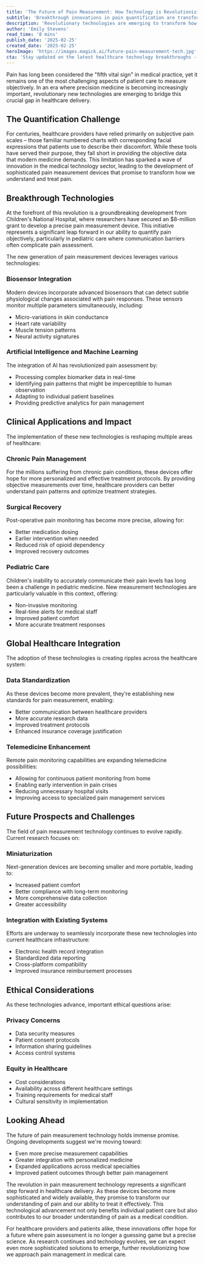 ```yaml
---
title: 'The Future of Pain Measurement: How Technology is Revolutionizing Patient Care'
subtitle: 'Breakthrough innovations in pain quantification are transforming the healthcare landscape, promising more accurate diagnosis and treatment'
description: 'Revolutionary technologies are emerging to transform how we measure and understand pain in medical practice. From advanced biosensors to AI-powered analysis, new devices are providing objective data that promises to enhance patient care and treatment outcomes. This breakthrough particularly benefits chronic pain management, surgical recovery, and pediatric care.'
author: 'Emily Stevens'
read_time: '8 mins'
publish_date: '2025-02-25'
created_date: '2025-02-25'
heroImage: 'https://images.magick.ai/future-pain-measurement-tech.jpg'
cta: 'Stay updated on the latest healthcare technology breakthroughs - follow us on LinkedIn for exclusive insights and industry developments in medical innovation.'
---
```


Pain has long been considered the "fifth vital sign" in medical practice, yet it remains one of the most challenging aspects of patient care to measure objectively. In an era where precision medicine is becoming increasingly important, revolutionary new technologies are emerging to bridge this crucial gap in healthcare delivery.

## The Quantification Challenge

For centuries, healthcare providers have relied primarily on subjective pain scales – those familiar numbered charts with corresponding facial expressions that patients use to describe their discomfort. While these tools have served their purpose, they fall short in providing the objective data that modern medicine demands. This limitation has sparked a wave of innovation in the medical technology sector, leading to the development of sophisticated pain measurement devices that promise to transform how we understand and treat pain.

## Breakthrough Technologies

At the forefront of this revolution is a groundbreaking development from Children's National Hospital, where researchers have secured an $8-million grant to develop a precise pain measurement device. This initiative represents a significant leap forward in our ability to quantify pain objectively, particularly in pediatric care where communication barriers often complicate pain assessment.

The new generation of pain measurement devices leverages various technologies:

### Biosensor Integration

Modern devices incorporate advanced biosensors that can detect subtle physiological changes associated with pain responses. These sensors monitor multiple parameters simultaneously, including:
- Micro-variations in skin conductance
- Heart rate variability
- Muscle tension patterns
- Neural activity signatures

### Artificial Intelligence and Machine Learning

The integration of AI has revolutionized pain assessment by:
- Processing complex biomarker data in real-time
- Identifying pain patterns that might be imperceptible to human observation
- Adapting to individual patient baselines
- Providing predictive analytics for pain management

## Clinical Applications and Impact

The implementation of these new technologies is reshaping multiple areas of healthcare:

### Chronic Pain Management

For the millions suffering from chronic pain conditions, these devices offer hope for more personalized and effective treatment protocols. By providing objective measurements over time, healthcare providers can better understand pain patterns and optimize treatment strategies.

### Surgical Recovery

Post-operative pain monitoring has become more precise, allowing for:
- Better medication dosing
- Earlier intervention when needed
- Reduced risk of opioid dependency
- Improved recovery outcomes

### Pediatric Care

Children's inability to accurately communicate their pain levels has long been a challenge in pediatric medicine. New measurement technologies are particularly valuable in this context, offering:
- Non-invasive monitoring
- Real-time alerts for medical staff
- Improved patient comfort
- More accurate treatment responses

## Global Healthcare Integration

The adoption of these technologies is creating ripples across the healthcare system:

### Data Standardization

As these devices become more prevalent, they're establishing new standards for pain measurement, enabling:
- Better communication between healthcare providers
- More accurate research data
- Improved treatment protocols
- Enhanced insurance coverage justification

### Telemedicine Enhancement

Remote pain monitoring capabilities are expanding telemedicine possibilities:
- Allowing for continuous patient monitoring from home
- Enabling early intervention in pain crises
- Reducing unnecessary hospital visits
- Improving access to specialized pain management services

## Future Prospects and Challenges

The field of pain measurement technology continues to evolve rapidly. Current research focuses on:

### Miniaturization

Next-generation devices are becoming smaller and more portable, leading to:
- Increased patient comfort
- Better compliance with long-term monitoring
- More comprehensive data collection
- Greater accessibility

### Integration with Existing Systems

Efforts are underway to seamlessly incorporate these new technologies into current healthcare infrastructure:
- Electronic health record integration
- Standardized data reporting
- Cross-platform compatibility
- Improved insurance reimbursement processes

## Ethical Considerations

As these technologies advance, important ethical questions arise:

### Privacy Concerns

- Data security measures
- Patient consent protocols
- Information sharing guidelines
- Access control systems

### Equity in Healthcare

- Cost considerations
- Availability across different healthcare settings
- Training requirements for medical staff
- Cultural sensitivity in implementation

## Looking Ahead

The future of pain measurement technology holds immense promise. Ongoing developments suggest we're moving toward:
- Even more precise measurement capabilities
- Greater integration with personalized medicine
- Expanded applications across medical specialties
- Improved patient outcomes through better pain management

The revolution in pain measurement technology represents a significant step forward in healthcare delivery. As these devices become more sophisticated and widely available, they promise to transform our understanding of pain and our ability to treat it effectively. This technological advancement not only benefits individual patient care but also contributes to our broader understanding of pain as a medical condition.

For healthcare providers and patients alike, these innovations offer hope for a future where pain assessment is no longer a guessing game but a precise science. As research continues and technology evolves, we can expect even more sophisticated solutions to emerge, further revolutionizing how we approach pain management in medical care.